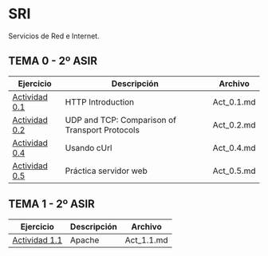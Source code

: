 # SRI
Servicios de Red e Internet.

## TEMA 0 - 2º ASIR
Ejercicio | Descripción | Archivo
----------|-------------|--------
[Actividad 0.1](Tema_0/Act_0.1.md) | HTTP Introduction | Act_0.1.md
[Actividad 0.2](Tema_0/Act_0.2.md) | UDP and TCP: Comparison of Transport Protocols | Act_0.2.md
[Actividad 0.4](Tema_0/Act_0.4.md) | Usando cUrl | Act_0.4.md
[Actividad 0.5](Tema_0/Act_0.5.md) | Práctica servidor web | Act_0.5.md

## TEMA 1 - 2º ASIR
Ejercicio | Descripción | Archivo
----------|-------------|--------
[Actividad 1.1](Tema_1/Act_1.1.md) | Apache | Act_1.1.md
